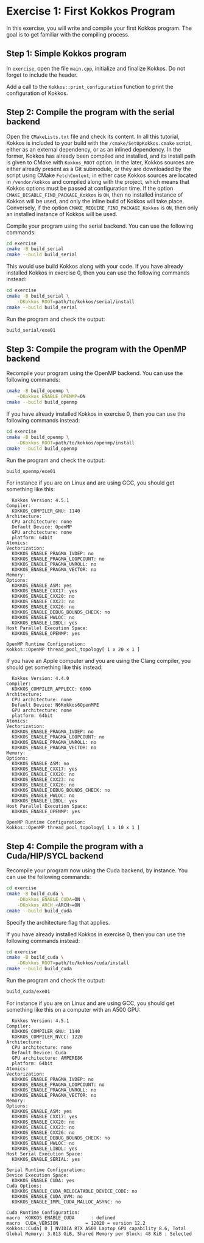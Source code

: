 # Exercise 1: First Kokkos Program

In this exercise, you will write and compile your first Kokkos program.
The goal is to get familiar with the compiling process.

## Step 1: Simple Kokkos program

In `exercise`, open the file `main.cpp`, initialize and finalize Kokkos.
Do not forget to include the header.

Add a call to the `Kokkos::print_configuration` function to print the configuration of Kokkos.

## Step 2: Compile the program with the serial backend

Open the `CMakeLists.txt` file and check its content.
In all this tutorial, Kokkos is included to your build with the `/cmake/SetUpKokkos.cmake` script, either as an external dependency, or as an inlined dependency.
In the former, Kokkos has already been compiled and installed, and its install path is given to CMake with `Kokkos_ROOT` option.
In the later, Kokkos sources are either already present as a Git submodule, or they are downloaded by the script using CMake `FetchContent`; in either case Kokkos sources are located in `/vendor/kokkos` and compiled along with the project, which means that Kokkos options must be passed at configuration time.
If the option `CMAKE_DISABLE_FIND_PACKAGE_Kokkos` is `ON`, then no installed instance of Kokkos will be used, and only the inline build of Kokkos will take place.
Conversely, if the option `CMAKE_REQUIRE_FIND_PACKAGE_Kokkos` is `ON`, then only an installed instance of Kokkos will be used.

Compile your program using the serial backend.
You can use the following commands:

```sh
cd exercise
cmake -B build_serial
cmake --build build_serial
```

This would use build Kokkos along with your code.
If you have already installed Kokkos in exercise 0, then you can use the following commands instead:

```sh
cd exercise
cmake -B build_serial \
    -DKokkos_ROOT=path/to/kokkos/serial/install
cmake --build build_serial
```

Run the program and check the output:

```sh
build_serial/exe01
```

## Step 3: Compile the program with the OpenMP backend

Recompile your program using the OpenMP backend.
You can use the following commands:

```sh
cmake -B build_openmp \
    -DKokkos_ENABLE_OPENMP=ON
cmake --build build_openmp
```

If you have already installed Kokkos in exercise 0, then you can use the following commands instead:

```sh
cd exercise
cmake -B build_openmp \
    -DKokkos_ROOT=path/to/kokkos/openmp/install
cmake --build build_openmp
```

Run the program and check the output:

```sh
build_openmp/exe01
```

For instance if you are on Linux and are using GCC, you should get something like this:

```log
  Kokkos Version: 4.5.1
Compiler:
  KOKKOS_COMPILER_GNU: 1140
Architecture:
  CPU architecture: none
  Default Device: OpenMP
  GPU architecture: none
  platform: 64bit
Atomics:
Vectorization:
  KOKKOS_ENABLE_PRAGMA_IVDEP: no
  KOKKOS_ENABLE_PRAGMA_LOOPCOUNT: no
  KOKKOS_ENABLE_PRAGMA_UNROLL: no
  KOKKOS_ENABLE_PRAGMA_VECTOR: no
Memory:
Options:
  KOKKOS_ENABLE_ASM: yes
  KOKKOS_ENABLE_CXX17: yes
  KOKKOS_ENABLE_CXX20: no
  KOKKOS_ENABLE_CXX23: no
  KOKKOS_ENABLE_CXX26: no
  KOKKOS_ENABLE_DEBUG_BOUNDS_CHECK: no
  KOKKOS_ENABLE_HWLOC: no
  KOKKOS_ENABLE_LIBDL: yes
Host Parallel Execution Space:
  KOKKOS_ENABLE_OPENMP: yes

OpenMP Runtime Configuration:
Kokkos::OpenMP thread_pool_topology[ 1 x 20 x 1 ]
```

If you have an Apple computer and you are using the Clang compiler, you should get something like this instead:

```log
  Kokkos Version: 4.4.0
Compiler:
  KOKKOS_COMPILER_APPLECC: 6000
Architecture:
  CPU architecture: none
  Default Device: N6Kokkos6OpenMPE
  GPU architecture: none
  platform: 64bit
Atomics:
Vectorization:
  KOKKOS_ENABLE_PRAGMA_IVDEP: no
  KOKKOS_ENABLE_PRAGMA_LOOPCOUNT: no
  KOKKOS_ENABLE_PRAGMA_UNROLL: no
  KOKKOS_ENABLE_PRAGMA_VECTOR: no
Memory:
Options:
  KOKKOS_ENABLE_ASM: no
  KOKKOS_ENABLE_CXX17: yes
  KOKKOS_ENABLE_CXX20: no
  KOKKOS_ENABLE_CXX23: no
  KOKKOS_ENABLE_CXX26: no
  KOKKOS_ENABLE_DEBUG_BOUNDS_CHECK: no
  KOKKOS_ENABLE_HWLOC: no
  KOKKOS_ENABLE_LIBDL: yes
Host Parallel Execution Space:
  KOKKOS_ENABLE_OPENMP: yes

OpenMP Runtime Configuration:
Kokkos::OpenMP thread_pool_topology[ 1 x 10 x 1 ]
```

## Step 4: Compile the program with a Cuda/HIP/SYCL backend

Recompile your program now using the Cuda backend, by instance.
You can use the following commands:

```sh
cd exercise
cmake -B build_cuda \
    -DKokkos_ENABLE_CUDA=ON \
    -DKokkos_ARCH_<ARCH>=ON
cmake --build build_cuda
```

Specify the architecture flag that applies.

If you have already installed Kokkos in exercise 0, then you can use the following commands instead:

```sh
cd exercise
cmake -B build_cuda \
    -DKokkos_ROOT=path/to/kokkos/cuda/install
cmake --build build_cuda
```

Run the program and check the output:

```sh
build_cuda/exe01
```

For instance if you are on Linux and are using GCC, you should get something like this on a computer with an A500 GPU:

```log
  Kokkos Version: 4.5.1
Compiler:
  KOKKOS_COMPILER_GNU: 1140
  KOKKOS_COMPILER_NVCC: 1220
Architecture:
  CPU architecture: none
  Default Device: Cuda
  GPU architecture: AMPERE86
  platform: 64bit
Atomics:
Vectorization:
  KOKKOS_ENABLE_PRAGMA_IVDEP: no
  KOKKOS_ENABLE_PRAGMA_LOOPCOUNT: no
  KOKKOS_ENABLE_PRAGMA_UNROLL: no
  KOKKOS_ENABLE_PRAGMA_VECTOR: no
Memory:
Options:
  KOKKOS_ENABLE_ASM: yes
  KOKKOS_ENABLE_CXX17: yes
  KOKKOS_ENABLE_CXX20: no
  KOKKOS_ENABLE_CXX23: no
  KOKKOS_ENABLE_CXX26: no
  KOKKOS_ENABLE_DEBUG_BOUNDS_CHECK: no
  KOKKOS_ENABLE_HWLOC: no
  KOKKOS_ENABLE_LIBDL: yes
Host Serial Execution Space:
  KOKKOS_ENABLE_SERIAL: yes

Serial Runtime Configuration:
Device Execution Space:
  KOKKOS_ENABLE_CUDA: yes
Cuda Options:
  KOKKOS_ENABLE_CUDA_RELOCATABLE_DEVICE_CODE: no
  KOKKOS_ENABLE_CUDA_UVM: no
  KOKKOS_ENABLE_IMPL_CUDA_MALLOC_ASYNC: no

Cuda Runtime Configuration:
macro  KOKKOS_ENABLE_CUDA      : defined
macro  CUDA_VERSION          = 12020 = version 12.2
Kokkos::Cuda[ 0 ] NVIDIA RTX A500 Laptop GPU capability 8.6, Total Global Memory: 3.813 GiB, Shared Memory per Block: 48 KiB : Selected
```
